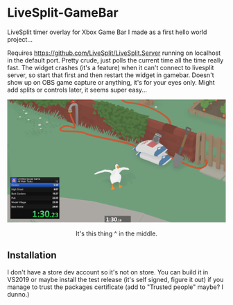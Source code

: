 # LiveSplit-GameBar
LiveSplit timer overlay for Xbox Game Bar I made as a first hello world project...

Requires https://github.com/LiveSplit/LiveSplit.Server running on localhost in the default port. Pretty crude, just polls the current time all the time really fast. The widget crashes (it's a feature) when it can't connect to livesplit server, so start that first and then restart the widget in gamebar. Doesn't show up on OBS game capture or anything, it's for your eyes only. Might add splits or controls later, it seems super easy...

![Example](https://raw.githubusercontent.com/Dregu/LiveSplit-GameBar/master/LiveSplit-GameBar.png)
<p align='center'>It's this thing ^ in the middle.</p>

## Installation

I don't have a store dev account so it's not on store. You can build it in VS2019 or maybe install the test release (it's self signed, figure it out) if you manage to trust the packages certificate (add to "Trusted people" maybe? I dunno.)
